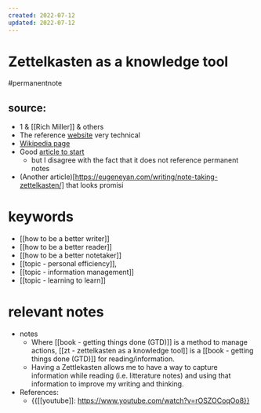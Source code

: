 ```yaml
---
created: 2022-07-12
updated: 2022-07-12
---
```

# Zettelkasten as a knowledge tool
#permanentnote

## source: 
- 1 & [[Rich Miller]] & others
- The reference [website](https://zettelkasten.de/) very technical
- [Wikipedia page](https://en.wikipedia.org/wiki/Zettelkasten)
- Good [article to start](https://writingcooperative.com/zettelkasten-how-one-german-scholar-was-so-freakishly-productive-997e4e0ca125?gi=1ad3a95b460f)
	- but I disagree with the fact that it does not reference permanent notes
- (Another article)[https://eugeneyan.com/writing/note-taking-zettelkasten/] that looks promisi
# keywords
-  [[how to be a better writer]] 
-  [[how to be a better reader]] 
-  [[how to be a better notetaker]] 
- [[topic - personal efficiency]], 
- [[topic - information management]]
- [[topic - learning to learn]]
# relevant notes
- notes
	- Where [[book - getting things done (GTD)]] is a method to manage actions, [[zt - zettelkasten as a knowledge tool]] is a [[book - getting things done (GTD)]] for reading/information.
	- Having a Zettlekasten allows me to have a way to capture information while reading (i.e. litterature notes) and using that information to improve my writing and thinking.  
- References:
	- {{[[youtube]]: https://www.youtube.com/watch?v=rOSZOCoqOo8}}

